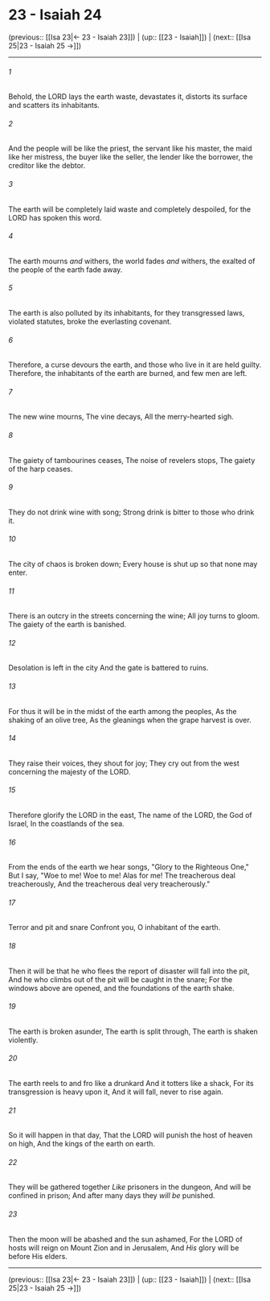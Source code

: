 # 23 - Isaiah 24

(previous:: [[Isa 23|← 23 - Isaiah 23]]) | (up:: [[23 - Isaiah]]) | (next:: [[Isa 25|23 - Isaiah 25 →]])

***


###### 1 
Behold, the LORD lays the earth waste, devastates it, distorts its surface and scatters its inhabitants. 

###### 2 
And the people will be like the priest, the servant like his master, the maid like her mistress, the buyer like the seller, the lender like the borrower, the creditor like the debtor. 

###### 3 
The earth will be completely laid waste and completely despoiled, for the LORD has spoken this word. 

###### 4 
The earth mourns _and_ withers, the world fades _and_ withers, the exalted of the people of the earth fade away. 

###### 5 
The earth is also polluted by its inhabitants, for they transgressed laws, violated statutes, broke the everlasting covenant. 

###### 6 
Therefore, a curse devours the earth, and those who live in it are held guilty. Therefore, the inhabitants of the earth are burned, and few men are left. 

###### 7 
The new wine mourns, The vine decays, All the merry-hearted sigh. 

###### 8 
The gaiety of tambourines ceases, The noise of revelers stops, The gaiety of the harp ceases. 

###### 9 
They do not drink wine with song; Strong drink is bitter to those who drink it. 

###### 10 
The city of chaos is broken down; Every house is shut up so that none may enter. 

###### 11 
There is an outcry in the streets concerning the wine; All joy turns to gloom. The gaiety of the earth is banished. 

###### 12 
Desolation is left in the city And the gate is battered to ruins. 

###### 13 
For thus it will be in the midst of the earth among the peoples, As the shaking of an olive tree, As the gleanings when the grape harvest is over. 

###### 14 
They raise their voices, they shout for joy; They cry out from the west concerning the majesty of the LORD. 

###### 15 
Therefore glorify the LORD in the east, The name of the LORD, the God of Israel, In the coastlands of the sea. 

###### 16 
From the ends of the earth we hear songs, "Glory to the Righteous One," But I say, "Woe to me! Woe to me! Alas for me! The treacherous deal treacherously, And the treacherous deal very treacherously." 

###### 17 
Terror and pit and snare Confront you, O inhabitant of the earth. 

###### 18 
Then it will be that he who flees the report of disaster will fall into the pit, And he who climbs out of the pit will be caught in the snare; For the windows above are opened, and the foundations of the earth shake. 

###### 19 
The earth is broken asunder, The earth is split through, The earth is shaken violently. 

###### 20 
The earth reels to and fro like a drunkard And it totters like a shack, For its transgression is heavy upon it, And it will fall, never to rise again. 

###### 21 
So it will happen in that day, That the LORD will punish the host of heaven on high, And the kings of the earth on earth. 

###### 22 
They will be gathered together _Like_ prisoners in the dungeon, And will be confined in prison; And after many days they _will_ _be_ punished. 

###### 23 
Then the moon will be abashed and the sun ashamed, For the LORD of hosts will reign on Mount Zion and in Jerusalem, And _His_ glory will be before His elders.

***

(previous:: [[Isa 23|← 23 - Isaiah 23]]) | (up:: [[23 - Isaiah]]) | (next:: [[Isa 25|23 - Isaiah 25 →]])
